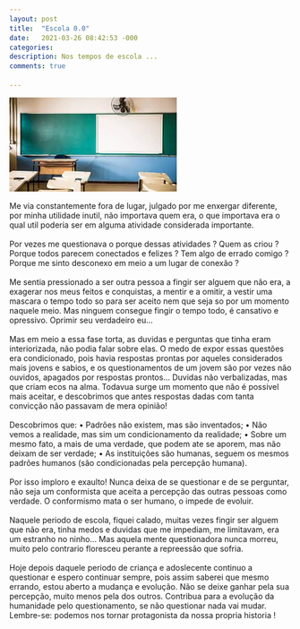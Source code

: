 ```yaml
---
layout: post
title:  "Escola 0.0"
date:   2021-03-26 08:42:53 -000
categories: 
description: Nos tempos de escola ...
comments: true

---
```


![Viagem](/assets/img/escola.jpeg)
<p class="has-text-primary-ligh">Me via constantemente fora de lugar, julgado por me enxergar diferente, por minha utilidade inutil, não importava quem era, o que importava era o qual util poderia ser em alguma atividade considerada importante. 
<br>
<br>
Por vezes me questionava o porque dessas atividades ? Quem as criou ? Porque todos parecem conectados e felizes ? Tem algo de errado comigo ? Porque me sinto desconexo em meio a um lugar de conexão ? 
<br>
<br>
Me sentia pressionado a ser outra pessoa a fingir ser alguem que não era, a exagerar nos meus feitos e conquistas, a mentir e a omitir, a vestir uma mascara o tempo todo so para ser aceito nem que seja so por um momento naquele meio. Mas ninguem consegue fingir o tempo todo, é cansativo e opressivo. Oprimir seu verdadeiro eu... 
<br>
<br>
Mas em meio a essa fase torta, as duvidas e perguntas que tinha eram interiorizada, não podia falar sobre elas. O medo de expor essas questões era condicionado, pois havia respostas prontas por aqueles considerados mais jovens e sabios, e os questionamentos de um jovem são por vezes não ouvidos, apagados por respostas prontos... Duvidas não verbalizadas, mas que criam ecos na alma. Todavua surge um momento que não é possivel mais aceitar, e descobrimos que antes respostas dadas com tanta convicção não passavam de mera opinião! 
<br>
<br>
Descobrimos que:
• Padrões não existem, mas são inventados;
• Não vemos a realidade, mas sim um condicionamento da realidade;
• Sobre um mesmo fato, a mais de uma verdade, que podem ate se aporem, mas não deixam de ser verdade;
• As instituições são humanas, seguem os mesmos padrões humanos (são condicionadas pela percepção humana). 
<br>
<br>
Por isso imploro e exaulto! Nunca deixa de se questionar e de se perguntar, não seja um conformista que aceita a percepção das outras pessoas como verdade. O conformismo mata o ser humano, o impede de evoluir. 
<br>
<br>
Naquele periodo de escola, fiquei calado, muitas vezes fingir ser alguem que não era, tinha medos e duvidas que me impediam, me limitavam, era um estranho no ninho... Mas aquela mente questionadora nunca morreu, muito pelo contrario floresceu perante a repreessão que sofria. 
<br>
<br>
Hoje depois daquele periodo de criança e adoslecente continuo a questionar e espero continuar sempre, pois assim saberei que mesmo errando, estou aberto a mudança e evolução. Não se deixe ganhar pela sua percepção, muito menos pela dos outros. Contribua para a evolução da humanidade pelo questionamento, se não questionar nada vai mudar. Lembre-se: podemos nos tornar protagonista da nossa propria historia !</p>

